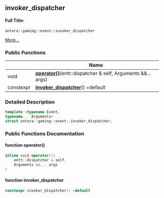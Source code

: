 

## invoker_dispatcher

#### Full Title:
```
antara::gaming::event::invoker_dispatcher
```




 [More...](#detailed-description)











### Public Functions

|                | Name           |
| -------------- | -------------- |
| void | **[operator()](Classes/structantara_1_1gaming_1_1event_1_1invoker__dispatcher.md#function-operator())**(entt::dispatcher & self, Arguments &&... args)  |
| constexpr | **[invoker_dispatcher](Classes/structantara_1_1gaming_1_1event_1_1invoker__dispatcher.md#function-invoker_dispatcher)**() =default  |









### Detailed Description

```cpp
template <typename Event,
typename... Arguments>
struct antara::gaming::event::invoker_dispatcher;
```































### Public Functions Documentation

#### function operator()

```cpp
inline void operator()(
    entt::dispatcher & self,
    Arguments &&... args
)
```




























#### function invoker_dispatcher

```cpp
constexpr invoker_dispatcher() =default
```





































